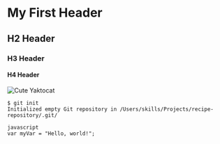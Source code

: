# My First Header
## H2 Header
### H3 Header
#### H4 Header
![Cute Yaktocat](https://octodex.github.com/images/yaktocat.png)

```
$ git init
Initialized empty Git repository in /Users/skills/Projects/recipe-repository/.git/
```
```
javascript
var myVar = "Hello, world!";
```
